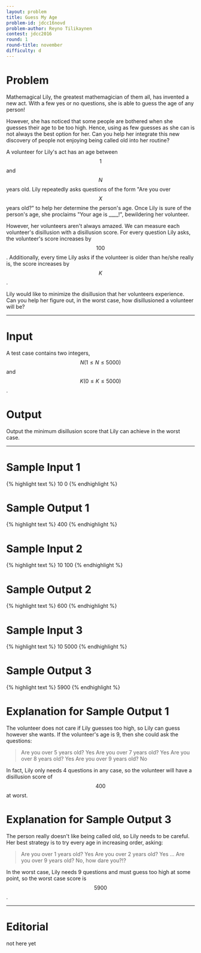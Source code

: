 ```yaml
---
layout: problem
title: Guess My Age
problem-id: jdcc16novd
problem-author: Reyno Tilikaynen
contest: jdcc2016
round: 1
round-title: november
difficulty: d
---
```


# Problem
Mathemagical Lily, the greatest mathemagician of them all, has invented a new act. With a few yes or no questions, she is able to guess the age of any person!

However, she has noticed that some people are bothered when she guesses their age to be too high. Hence, using as few guesses as she can is not always the best option for her. Can you help her integrate this new discovery of people not enjoying being called old into her routine?

A volunteer for Lily's act has an age between $$1$$ and $$N$$ years old. Lily repeatedly asks questions of the form "Are you over $$X$$ years old?" to help her determine the person's age. Once Lily is sure of the person's age, she proclaims "Your age is ____!", bewildering her volunteer.

However, her volunteers aren't always amazed. We can measure each volunteer's disillusion with a disillusion score. For every question Lily asks, the volunteer's score increases by $$100$$. Additionally, every time Lily asks if the volunteer is older than he/she really is, the score increases by $$K$$.

Lily would like to minimize the disillusion that her volunteers experience. Can you help her figure out, in the worst case, how disillusioned a volunteer will be?

---

# Input
A test case contains two integers, $$N (1 \leq N \leq 5000)$$ and $$K (0 \leq K \leq 5000)$$.

# Output
Output the minimum disillusion score that Lily can achieve in the worst case.

---

# Sample Input 1
{% highlight text %}
10 0
{% endhighlight %}

# Sample Output 1
{% highlight text %}
400
{% endhighlight %}

# Sample Input 2
{% highlight text %}
10 100
{% endhighlight %}

# Sample Output 2
{% highlight text %}
600
{% endhighlight %}

# Sample Input 3
{% highlight text %}
10 5000
{% endhighlight %}

# Sample Output 3
{% highlight text %}
5900
{% endhighlight %}

# Explanation for Sample Output 1
The volunteer does not care if Lily guesses too high, so Lily can guess however she wants. If the volunteer's age is 9, then she could ask the questions:

>Are you over 5 years old? Yes
Are you over 7 years old? Yes
Are you over 8 years old? Yes
Are you over 9 years old? No

In fact, Lily only needs 4 questions in any case, so the volunteer will have a disillusion score of $$400$$ at worst.

# Explanation for Sample Output 3
The person really doesn't like being called old, so Lily needs to be careful. Her best strategy is to try every age in increasing order, asking:

>Are you over 1 years old? Yes
Are you over 2 years old? Yes
...
Are you over 9 years old? No, how dare you?!?

In the worst case, Lily needs 9 questions and must guess too high at some point, so the worst case score is $$5900$$.

---

# Editorial
not here yet